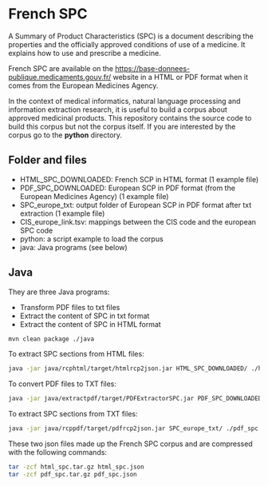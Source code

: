 # French SPC

A Summary of Product Characteristics (SPC) is a document describing the properties and the officially approved conditions of use of a medicine. It explains how to use and prescribe a medicine. 

French SPC are available on the https://base-donnees-publique.medicaments.gouv.fr/ website in a HTML or PDF format when it comes from the European Medicines Agency.  

In the context of medical informatics, natural language processing and information extraction research, it is useful to build a corpus about approved medicinal products. 
This repository contains the source code to build this corpus but not the corpus itself. 
If you are interested by the corpus go to the **python** directory. 


## Folder and files
* HTML_SPC_DOWNLOADED: French SCP in HTML format  (1 example file)
* PDF_SPC_DOWNLOADED: European SCP in PDF format (from the European Medicines Agency)  (1 example file)
* SPC_europe_txt: output folder of European SCP in PDF format after txt extraction (1 example file)
* CIS_europe_link.tsv: mappings between the CIS code and the european SPC code
* python: a script example to load the corpus
* java: Java programs (see below)

## Java

They are three Java programs:

* Transform PDF files to txt files
* Extract the content of SPC in txt format
* Extract the content of SPC in HTML format

```bash
mvn clean package ./java
```

To extract SPC sections from HTML files:
```bash
java -jar java/rcphtml/target/htmlrcp2json.jar HTML_SPC_DOWNLOADED/ ./html_spc.json
```

To convert PDF files to TXT files:
```bash
java -jar java/extractpdf/target/PDFExtractorSPC.jar PDF_SPC_DOWNLOADED/ ./SPC_europe_txt/
```

To extract SPC sections from TXT files:
```bash
java -jar java/rcppdf/target/pdfrcp2json.jar SPC_europe_txt/ ./pdf_spc.json
```

These two json files made up the French SPC corpus and are compressed with the following commands:
```bash
tar -zcf html_spc.tar.gz html_spc.json
tar -zcf pdf_spc.tar.gz pdf_spc.json
```
